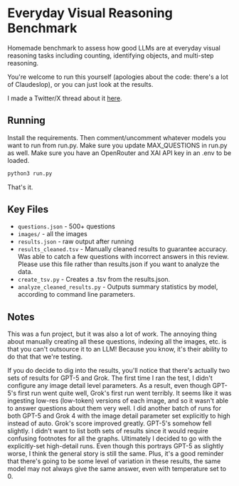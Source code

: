 # Everyday Visual Reasoning Benchmark

Homemade benchmark to assess how good LLMs are at everyday visual reasoning tasks including counting, identifying objects, and multi-step reasoning.

You're welcome to run this yourself (apologies about the code: there's a lot of Claudeslop), or you can just look at the results.

I made a Twitter/X thread about it [here](https://x.com/thinkingshivers/status/1962768039994073375).

## Running

Install the requirements. 
Then comment/uncomment whatever models you want to run from run.py. 
Make sure you update MAX_QUESTIONS in run.py as well.
Make sure you have an OpenRouter and XAI API key in an .env to be loaded.

```bash
python3 run.py
```

That's it.

## Key Files

- `questions.json` - 500+ questions
- `images/` - all the images
- `results.json` - raw output after running
- `results_cleaned.tsv` - Manually cleaned results to guarantee accuracy. Was able to catch a few questions with incorrect answers in this review. Please use this file rather than results.json if you want to analyze the data.
- `create_tsv.py` - Creates a .tsv from the results.json.
- `analyze_cleaned_results.py` - Outputs summary statistics by model, according to command line parameters.

## Notes

This was a fun project, but it was also a lot of work. The annoying thing about manually creating all these questions, indexing all the images, etc. is that you can't outsource it to an LLM! Because you know, it's their ability to do that that we're testing.

If you do decide to dig into the results, you'll notice that there's actually two sets of results for GPT-5 and Grok. The first time I ran the test, I didn't configure any image detail level parameters. As a result, even though GPT-5's first run went quite well, Grok's first run went terribly. It seems like it was ingesting low-res (low-token) versions of each image, and so it wasn't able to answer questions about them very well. I did another batch of runs for both GPT-5 and Grok 4 with the image detail parameter set explicitly to high instead of auto. Grok's score improved greatly. GPT-5's somehow fell slightly. I didn't want to list both sets of results since it would require confusing footnotes for all the graphs. Ultimately I decided to go with the explicitly-set high-detail runs. Even though this portrays GPT-5 as slightly worse, I think the general story is still the same. Plus, it's a good reminder that there's going to be
some level of variation in these results, the same model may not always give the same answer, even with temperature set to 0.
